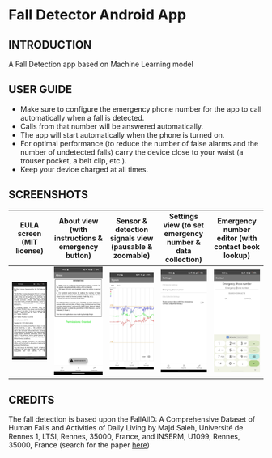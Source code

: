 # Fall Detector Android App

## INTRODUCTION

A Fall Detection app based on Machine Learning model

## USER GUIDE

* Make sure to configure the emergency phone number for the app to call automatically when a fall is detected.
* Calls from that number will be answered automatically.
* The app will start automatically when the phone is turned on.
* For optimal performance (to reduce the number of false alarms and the number of undetected falls) carry the device close to your waist (a trouser pocket, a belt clip, etc.).
* Keep your device charged at all times.

## SCREENSHOTS

 EULA screen (MIT license)     | About view (with instructions & emergency button) | Sensor & detection signals view (pausable & zoomable) | Settings view (to set emergency number & data collection) | Emergency number editor (with contact book lookup)
:-----------------------------:|:-------------------------------------------------:|:-----------------------------------------------------:|:---------------------------------------------------------:|:--------------------------------------------------:
 ![EULA](doc/screenshot.15.jpeg) | ![About](doc/screenshot.11.jpeg)                    | ![Signals](doc/screenshot.12.jpeg)                      | ![Settings](doc/screenshot.14.jpeg)                         | ![Contact](doc/screenshot.13.jpeg)

## CREDITS

The fall detection is based upon the FallAllD: A Comprehensive Dataset of Human Falls and Activities of Daily Living by Majd Saleh, Université de Rennes 1, LTSI, Rennes, 35000, France, and INSERM, U1099, Rennes, 35000, France (search for the paper [here](https://ieee-dataport.org/open-access/fallalld-comprehensive-dataset-human-falls-and-activities-daily-living))

